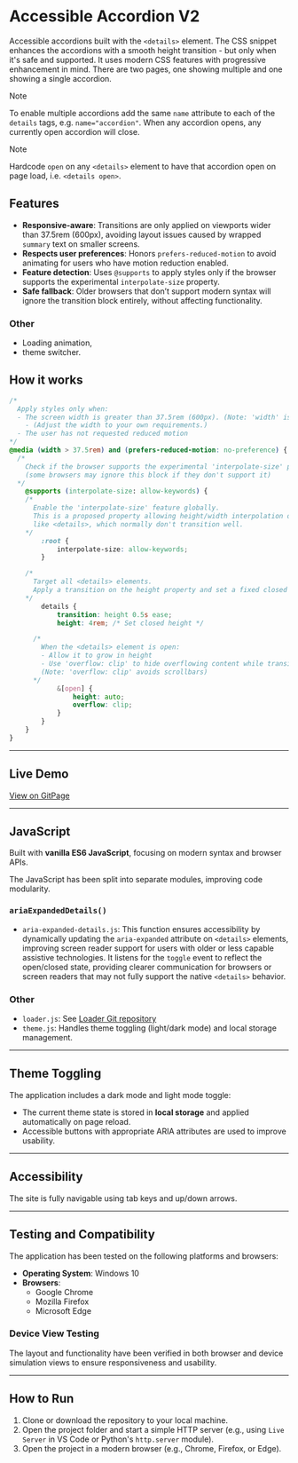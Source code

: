 # Accessible Accordion V2

Accessible accordions built with the `<details>` element. The CSS snippet enhances the accordions with a smooth height transition - but only when it's safe and supported. It uses modern CSS features with progressive enhancement in mind. There are two pages, one showing multiple and one showing a single accordion.

> [!NOTE]
> To enable multiple accordions add the same `name` attribute to each of the `details` tags, e.g. `name="accordion"`. When any accordion opens, any currently open accordion will close.

> [!NOTE]
> Hardcode `open` on any `<details>` element to have that accordion open on page load, i.e. `<details open>`.

## Features

- **Responsive-aware**: Transitions are only applied on viewports wider than 37.5rem (600px), avoiding layout issues caused by wrapped `summary` text on smaller screens.
- **Respects user preferences**: Honors `prefers-reduced-motion` to avoid animating for users who have motion reduction enabled.
- **Feature detection**: Uses `@supports` to apply styles only if the browser supports the experimental `interpolate-size` property.
- **Safe fallback**: Older browsers that don’t support modern syntax will ignore the transition block entirely, without affecting functionality.

### Other

- Loading animation,
- theme switcher.

## How it works

```CSS
/*
  Apply styles only when:
  - The screen width is greater than 37.5rem (600px). (Note: 'width' is modern range syntax.)
    - (Adjust the width to your own requirements.)
  - The user has not requested reduced motion
*/
@media (width > 37.5rem) and (prefers-reduced-motion: no-preference) {
  /*
    Check if the browser supports the experimental 'interpolate-size' property
    (some browsers may ignore this block if they don't support it)
  */
    @supports (interpolate-size: allow-keywords) {
    /*
      Enable the 'interpolate-size' feature globally.
      This is a proposed property allowing height/width interpolation on elements
      like <details>, which normally don't transition well.
    */
        :root {
            interpolate-size: allow-keywords;
        }

    /*
      Target all <details> elements.
      Apply a transition on the height property and set a fixed closed height.
    */
        details {
            transition: height 0.5s ease;
            height: 4rem; /* Set closed height */

      /*
        When the <details> element is open:
        - Allow it to grow in height
        - Use 'overflow: clip' to hide overflowing content while transitioning
        (Note: 'overflow: clip' avoids scrollbars)
      */
            &[open] {
                height: auto;
                overflow: clip;
            }
        }
    }
}


```

---

## Live Demo

[View on GitPage](https://chrisnajman.github.io/faqs)

---

## JavaScript

Built with **vanilla ES6 JavaScript**, focusing on modern syntax and browser APIs.

The JavaScript has been split into separate modules, improving code modularity.

### `ariaExpandedDetails()`

- `aria-expanded-details.js`: This function ensures accessibility by dynamically updating the `aria-expanded` attribute on `<details>` elements, improving screen reader support for users with older or less capable assistive technologies. It listens for the `toggle` event to reflect the open/closed state, providing clearer communication for browsers or screen readers that may not fully support the native `<details>` behavior.

### Other

- `loader.js`: See [Loader Git repository](https://github.com/chrisnajman/loader)
- `theme.js`: Handles theme toggling (light/dark mode) and local storage management.

---

## Theme Toggling

The application includes a dark mode and light mode toggle:

- The current theme state is stored in **local storage** and applied automatically on page reload.
- Accessible buttons with appropriate ARIA attributes are used to improve usability.

---

## Accessibility

The site is fully navigable using tab keys and up/down arrows.

---

## Testing and Compatibility

The application has been tested on the following platforms and browsers:

- **Operating System**: Windows 10
- **Browsers**:
  - Google Chrome
  - Mozilla Firefox
  - Microsoft Edge

### Device View Testing

The layout and functionality have been verified in both browser and device simulation views to ensure responsiveness and usability.

---

## How to Run

1. Clone or download the repository to your local machine.
2. Open the project folder and start a simple HTTP server (e.g., using `Live Server` in VS Code or Python's `http.server` module).
3. Open the project in a modern browser (e.g., Chrome, Firefox, or Edge).
